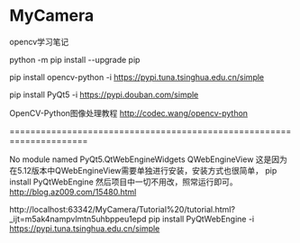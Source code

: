 # MyCamera

opencv学习笔记

python -m pip install --upgrade pip

pip install opencv-python -i https://pypi.tuna.tsinghua.edu.cn/simple

pip install PyQt5 -i https://pypi.douban.com/simple

OpenCV-Python图像处理教程 http://codec.wang/opencv-python

=====================================================================

No module named PyQt5.QtWebEngineWidgets QWebEngineView
这是因为在5.12版本中QWebEngineView需要单独进行安装，安装方式也很简单，
pip install PyQtWebEngine 然后项目中一切不用改，照常运行即可。
http://blog.az009.com/15480.html

http://localhost:63342/MyCamera/Tutorial%20/tutorial.html?_ijt=m5ak4nampvlmtn5uhbppeu1epd
pip install PyQtWebEngine -i https://pypi.tuna.tsinghua.edu.cn/simple